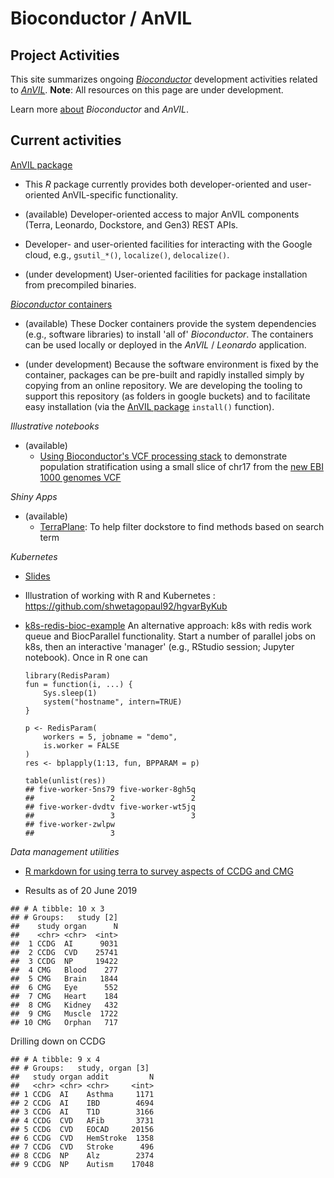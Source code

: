 # Bioconductor / AnVIL 

## Project Activities

This site summarizes ongoing [_Bioconductor_][] development activities
related to [_AnVIL_][]. **Note**: All resources on this page are under
development.

Learn more [about][] _Bioconductor_ and _AnVIL_.

[_Bioconductor_]: https://bioconductor.org
[_AnVIL_]: https://www.genome.gov/27569268/genomic-analysis-visualization-and-informatics-labspace-anvil/
[about]: /about

## Current activities

[AnVIL package][]

- This _R_ package currently provides both developer-oriented and
  user-oriented AnVIL-specific functionality.
  
- (available) Developer-oriented access to major AnVIL components (Terra,
  Leonardo, Dockstore, and Gen3) REST APIs.
  
- Developer- and user-oriented facilities for interacting with the
  Google cloud, e.g., `gsutil_*()`, `localize()`, `delocalize()`.
  
- (under development) User-oriented facilities for package
  installation from precompiled binaries.

[AnVIL package]: https://github.com/Bioconductor/AnVIL

[_Bioconductor_ containers][]

- (available) These Docker containers provide the system dependencies (e.g.,
  software libraries) to install 'all of' _Bioconductor_. The
  containers can be used locally or deployed in the _AnVIL_ /
  _Leonardo_ application. 
  
- (under development) Because the software environment is fixed by the
  container, packages can be pre-built and rapidly installed simply by
  copying from an online repository. We are developing the tooling to
  support this repository (as folders in google buckets) and to
  facilitate easy installation (via the [AnVIL package][] `install()`
  function).

[_Bioconductor_ containers]: https://github.com/Bioconductor/AnVIL_Docker

_Illustrative notebooks_

- (available)
    - [Using Bioconductor's VCF processing stack](https://github.com/vjcitn/terravar/blob/master/Tiny%20population%20stratification%20display.ipynb) to demonstrate population stratification using a small slice of chr17 from the [new EBI 1000 genomes VCF](http://ftp.1000genomes.ebi.ac.uk/vol1/ftp/data_collections/1000_genomes_project/release/20190312_biallelic_SNV_and_INDEL/20190312_biallelic_SNV_and_INDEL_README.txt)

_Shiny Apps_

- (available)
    - [TerraPlane](https://github.com/shwetagopaul92/TerraPlane): To help filter dockstore to find methods based on search term
    
_Kubernetes_

- [Slides](https://docs.google.com/presentation/d/1Y7g_6X8I6DPaNK84EzWNo1wVpfAwdORGt6kcgcPYOV4/edit?usp=sharing)
- Illustration of working with R and Kubernetes : https://github.com/shwetagopaul92/hgvarByKub
- [k8s-redis-bioc-example][] An alternative approach: k8s with redis
  work queue and BiocParallel functionality. Start a number of
  parallel jobs on k8s, then an interactive 'manager' (e.g., RStudio
  session; Jupyter notebook).  Once in R one can

    ```
    library(RedisParam)
    fun = function(i, ...) {
        Sys.sleep(1)
        system("hostname", intern=TRUE)
    }
    
    p <- RedisParam(
        workers = 5, jobname = "demo", 
        is.worker = FALSE
    )
    res <- bplapply(1:13, fun, BPPARAM = p)
    
    table(unlist(res))
    ## five-worker-5ns79 five-worker-8gh5q 
    ##                 2                 2
    ## five-worker-dvdtv five-worker-wt5jq
    ##                 3                 3
    ## five-worker-zwlpw
    ##                 3
    ```

[k8s-redis-bioc-example]: https://github.com/mtmorgan/k8s-redis-bioc-example

_Data management utilities_

- [R markdown for using terra to survey aspects of CCDG and CMG](basicData.Rmd)

- Results as of 20 June 2019
```
## # A tibble: 10 x 3
## # Groups:   study [2]
##    study organ      N
##    <chr> <chr>  <int>
##  1 CCDG  AI      9031
##  2 CCDG  CVD    25741
##  3 CCDG  NP     19422
##  4 CMG   Blood    277
##  5 CMG   Brain   1844
##  6 CMG   Eye      552
##  7 CMG   Heart    184
##  8 CMG   Kidney   432
##  9 CMG   Muscle  1722
## 10 CMG   Orphan   717
```

Drilling down on CCDG


```
## # A tibble: 9 x 4
## # Groups:   study, organ [3]
##   study organ addit         N
##   <chr> <chr> <chr>     <int>
## 1 CCDG  AI    Asthma     1171
## 2 CCDG  AI    IBD        4694
## 3 CCDG  AI    T1D        3166
## 4 CCDG  CVD   AFib       3731
## 5 CCDG  CVD   EOCAD     20156
## 6 CCDG  CVD   HemStroke  1358
## 7 CCDG  CVD   Stroke      496
## 8 CCDG  NP    Alz        2374
## 9 CCDG  NP    Autism    17048
```
